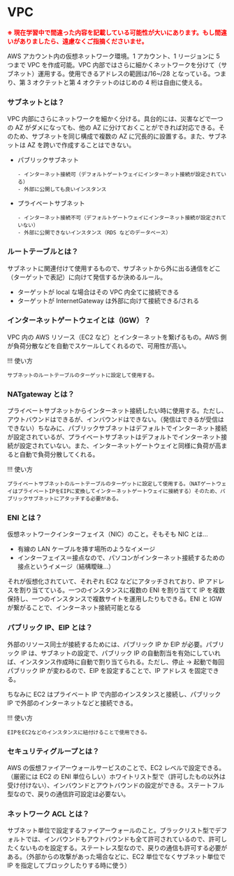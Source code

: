 # VPC

<strong style="color: red; ">
※ 現在学習中で間違った内容を記載している可能性が大いにあります。もし間違いがありましたら、遠慮なくご指摘くださいませ。
</strong>

AWS アカウント内の仮想ネットワーク環境。1 アカウント、1 リージョンに 5 つまで VPC を作成可能。VPC 内部ではさらに細かくネットワークを分けて（サブネット）運用する。使用できるアドレスの範囲は/16~/28 となっている。つまり、第 3 オクテットと第 4 オクテットのはじめの 4 桁は自由に使える。

### サブネットとは？

VPC 内部にさらにネットワークを細かく分ける。具台的には、災害などで一つの AZ がダメになっても、他の AZ に分けておくことができれば対応できる。そのため、サブネットを同じ構成で複数の AZ に冗長的に設置する。また、サブネットは AZ を跨いで作成することはできない。

- パブリックサブネット

      - インターネット接続可（デフォルトゲートウェイにインターネット接続が設定されている）
      - 外部に公開しても良いインスタンス

- プライベートサブネット

      - インターネット接続不可（デフォルトゲートウェイにインターネット接続が設定されていない）
      - 外部に公開できないインスタンス（RDS などのデータベース）

### ルートテーブルとは？

サブネットに関連付けて使用するもので、サブネットから外に出る通信をどこ（ターゲットで表記）に向けて発信するか決めるルール。

- ターゲットが local な場合はその VPC 内全てに接続できる
- ターゲットが InternetGateway は外部に向けて接続できる/される

### インターネットゲートウェイとは（IGW）？

VPC 内の AWS リソース（EC2 など）とインターネットを繋げるもの。AWS 側が負荷分散などを自動でスケールしてくれるので、可用性が高い。

!!! 使い方

    サブネットのルートテーブルのターゲットに設定して使用する。

### NATgateway とは？

プライベートサブネットからインターネット接続したい時に使用する。ただし、アウトバウンドはできるが、インバウンドはできない。（発信はできるが受信はできない）ちなみに、パブリックサブネットはデフォルトでインターネット接続が設定されているが、プライベートサブネットはデフォルトでインターネット接続が設定されていない。また、インターネットゲートウェイと同様に負荷が高まると自動で負荷分散してくれる。

!!! 使い方

    プライベートサブネットのルートテーブルのターゲットに設定して使用する。（NATゲートウェイはプライベートIPをEIPに変換してインターネットゲートウェイに接続する）そのため、パブリックサブネットにアタッチする必要がある。

### ENI とは？

仮想ネットワークインターフェイス（NIC）のこと。そもそも NIC とは...

- 有線の LAN ケーブルを挿す場所のようなイメージ
- インターフェイス＝接点なので、パソコンがインターネット接続するための接点というイメージ（結構曖昧...）

それが仮想化されていて、それぞれ EC2 などにアタッチされており、IP アドレスを割り当てている。一つのインスタンスに複数の ENI を割り当てて IP を複数保持し、一つのインスタンスで複数サイトを運用したりもできる。ENI と IGW が繋がることで、インターネット接続可能となる

### パブリック IP、EIP とは？

外部のリソース同士が接続するためには、パブリック IP か EIP が必要。パブリック IP は、サブネットの設定で、パブリック IP の自動割当を有効にしていれば、インスタンス作成時に自動で割り当てられる。ただし、停止 → 起動で毎回パブリック IP が変わるので、EIP を設定することで、IP アドレス を固定できる。

ちなみに EC2 はプライベート IP で内部のインスタンスと接続し、パブリック IP で外部のインターネットなどと接続できる。

!!! 使い方

    EIPをEC2などのインスタンスに紐付けることで使用できる。

### セキュリティグループとは？

AWS の仮想ファイアーウォールサービスのことで、EC2 レベルで設定できる。（厳密には EC2 の ENI 単位らしい）ホワイトリスト型で（許可したもの以外は受け付けない）、インバウンドとアウトバウンドの設定ができる。ステートフル型なので、戻りの通信許可設定は必要ない。

### ネットワーク ACL とは？

サブネット単位で設定するファイアーウォールのこと。ブラックリスト型でデフォルトでは、インバウンドもアウトバウンドも全て許可されているので、許可したくないものを設定する。ステートレス型なので、戻りの通信も許可する必要がある。（外部からの攻撃があった場合などに、EC2 単位でなくサブネット単位で IP を指定してブロックしたりする時に使う）

<!-- ## 実際に作成する

上記の知識の定着のため、実際に作成してみます。東京リージョンで作成します。変更箇所のみ記載しています。

#### VPC の作成

まずは VPC を作成します。

|          |             |                                              |
| :------: | :---------: | :------------------------------------------: |
| 名前タグ |  test-vpc   |                  何でも OK                   |
| IPV4CiDR | 10.0.0.0/21 | 10.0.0.0~255 ... 10.0.7.0~255 まで使用できる |

#### サブネットを作成

上記で作成した VPC にサブネットを作成します。

|                        |                 |                         |
| :--------------------: | :-------------: | :---------------------: |
|        名前タグ        |  test-subnet-0  | 0 は第 3 オクテットの数 |
|          VPC           |      上記       |                         |
| アベイラビリティゾーン | ap-northeast-1a |                         |
|        IPV4CiDR        |   10.0.0.0/24   | 10.0.0.0~255 が使用可能 |

|                        |                 |                         |
| :--------------------: | :-------------: | :---------------------: |
|        名前タグ        |  test-subnet-2  | 2 は第 3 オクテットの数 |
|          VPC           |      上記       |                         |
| アベイラビリティゾーン | ap-northeast-1a |                         |
|        IPV4CiDR        |   10.0.2.0/24   | 10.0.2.0~255 が使用可能 |

#### インターネットゲートウェイ（IGW）の作成

IGW 作成して、上記で作成しサブネットにアタッチする。

|          |          |     |
| :------: | :------: | :-: |
| 名前タグ | test-igw |     |

作成しただけだと、IGW の状態がデタッチドになっているので選択して、アクション →VPC にアタッチを押して、上記の VPC にアタッチする。

#### ルートテーブルの設定

サブネットのルートテーブルの設定を変更します。

- test-subnet-0
  - 0.0.0.0/0
  - test-igw のアタッチ
- EC2 インスタンスの起動（作成）
  - AmzonLinux の t2.micro
  - test-vpc
  - test-subnet-0
  - 自動割当パブリック有効化
  - 作成時にキーペアをダウンロードしておく
- セキュリティグループの作成
  - test-sg-1
  - test-vpc を選択
  - インバウンドルール
    - SSH 接続するなら、SSH を有効にする（ソースはすべてか、myip でも OK）
  - test-sg-1 を ec2 のセキュリティグループに設定
    - このとき、初期に作成されたセキュリティグループは削除しておく
- ネットワーク ACL の確認
  - 念の為 EC2 が配置されているサブネットのネットワーク ACL にインバウンド/アウトバウンドが許可されているか確認する
- ssh 接続する
  - ~/.ssh/以下にダウンロードしたキーペアを移動
  - chmod 400 ~/.ssh/キーペア名で権限の変更
  - ssh -i ~/.ssh/キーペア名 ec2-user@EC2 のパブリック ip で ssh 接続
- EIP を割り当てる
  - パブリック IP が変わらないように test-ec2 に割り当てておく
- プライベートサブネットにも EC2 を起動する
  - NAT ゲートウェイを経由してインターネットと接続
  - AmazonLinux の t2.micro
  - test-vpc
  - test-subnet-2
  - 自動割当パブリック有効化
  - セキュリティグループはデフォルトで OK
  - キーペアは test-subnet-0 のキーペアと同じものを選択
  - ssh 接続は、test-subnet-0 の ec2 に一旦接続して、そこから接続する
    - scp コマンドで、キーペアを test-subnet-0 の ec2 にコピーする
    - scp -i ~/.ssh/キーペア名 ~/.ssh/キーペア名（コピーしたいキーペアの場所） ec2-user@test-subnet-0 のパブリック ip:配置したい場所（/tmp/など）
    - test-subnet-0 の ec2 に ssh 接続してファイルが存在するか確認
  - 準備ができたら接続する
    - test-subnet-0 の ec2 内から、test-subnet-2 の ec2 に ssh
    - ssh -i /tmp/test-keypair.pem ec2-user@test-subnet-2 の ec2 の**プライベート**ip
  - NATgateway の設定
    - test-natgw
    - test-subnet-0 に配置
    - 新しい EIP を割り当てる
  - test-subnet-2 の方には NATgw のルートテーブルを割り当てる
    - ルートテーブルの作成
      - routetable-private
      - test-vpc
    - ルートの編集
      - 送信先 0.0.0.0/0
      - ターゲット test-ngw -->
